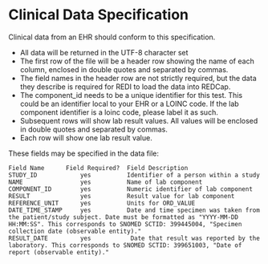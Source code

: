 # Clinical Data Specification

Clinical data from an EHR should conform to this specification.  

* All data will be returned in the UTF-8 character set
* The first row of the file will be a header row showing the name of each column, enclosed in double quotes and separated by commas. 
* The field names in the header row are not strictly required, but the data they describe is required for REDI to load the data into REDCap. 
* The component_id needs to be a unique identifier for this test.  This could be an identifier local to your EHR or a LOINC code.  If the lab component identifier is a loinc code, please label it as such.
* Subsequent rows will show lab result values. All values will be enclosed in double quotes and separated by commas.
* Each row will show one lab result value.  

These fields may be specified in the data file: 

    Field Name      Field Required?  Field Description
    STUDY_ID            yes          Identifier of a person within a study
    NAME                yes          Name of lab component
    COMPONENT_ID        yes          Numeric identifier of lab component
    RESULT              yes          Result value for lab component
    REFERENCE_UNIT      yes          Units for ORD_VALUE
    DATE_TIME_STAMP     yes          Date and time specimen was taken from the patient/study subject. Date must be formatted as "YYYY-MM-DD HH:MM:SS". This corresponds to SNOMED SCTID: 399445004, "Specimen collection date (observable entity)."
    RESULT_DATE			yes			  Date that result was reported by the laboratory. This corresponds to SNOMED SCTID: 399651003, "Date of report (observable entity)."
    

